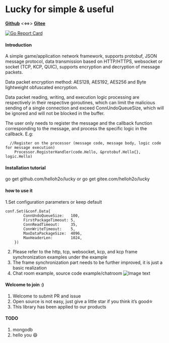 # Lucky for simple & useful
[**Github**](https://github.com/helloh2o/lucky) <<=>> [**Gitee**](https://gitee.com/helloh2o/lucky)

[![Go Report Card](https://goreportcard.com/badge/github.com/helloh2o/lucky)](https://goreportcard.com/report/github.com/helloh2o/lucky)

#### Introduction

A simple game/application network framework, supports protobuf, JSON message protocol, data transmission based on HTTP/HTTPS, websocket or socket (TCP, KCP, QUIC), supports encryption and decryption of message packets.

Data packet encryption method: AES128, AES192, AES256 and Byte lightweight obfuscated encryption.

Data packet reading, writing, and execution logic processing are respectively in their respective goroutines, which can limit the malicious sending of a single connection and exceed ConnUndoQueueSize, which will be ignored and will not be blocked in the buffer.

The user only needs to register the message and the callback function corresponding to the message, and process the specific logic in the callback. E.g:

```
  //Register on the processor (message code, message body, logic code for message execution)
	Processor.RegisterHandler(code.Hello, &protobuf.Hello{}, logic.Hello)
```

#### Installation tutorial

go get github.com/helloh2o/lucky  or go get gitee.com/helloh2o/lucky

#### how to use it

1.Set configuration parameters or keep default

```
conf.Set(&conf.Data{
		ConnUndoQueueSize:   100,
		FirstPackageTimeout: 5,
		ConnReadTimeout:     35,
		ConnWriteTimeout:    5,
		MaxDataPackageSize:  4096,
		MaxHeaderLen:        1024,
	})
```

2. Please refer to the http, tcp, websocket, kcp, and kcp frame synchronization examples under the example
3. The frame synchronization part needs to be further improved, it is just a basic realization
4. Chat room example, source code example/chatroom
   ![Image text](https://file.mlog.club/images/2020/12/30/4ee2aca22efb6658502684dfd45a64f1.jpg)

#### Welcome to join :)

1. Welcome to submit PR and issue
2. Open source is not easy, just give a little star if you think it’s good✮
3. This library has been applied to our products

#### TODO

1. mongodb
2. hello you 😄

